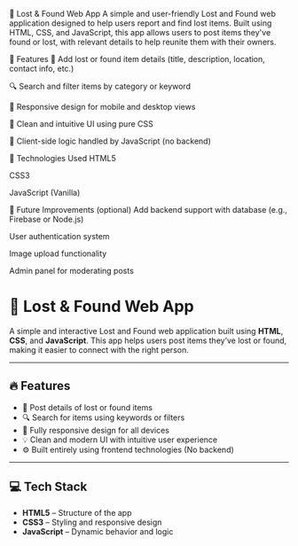 📌 Lost & Found Web App
A simple and user-friendly Lost and Found web application designed to help users report and find lost items. Built using HTML, CSS, and JavaScript, this app allows users to post items they've found or lost, with relevant details to help reunite them with their owners.

🔧 Features
📝 Add lost or found item details (title, description, location, contact info, etc.)

🔍 Search and filter items by category or keyword

📱 Responsive design for mobile and desktop views

🎨 Clean and intuitive UI using pure CSS

🧠 Client-side logic handled by JavaScript (no backend)

📁 Technologies Used
HTML5

CSS3

JavaScript (Vanilla)

🚀 Future Improvements (optional)
Add backend support with database (e.g., Firebase or Node.js)

User authentication system

Image upload functionality

Admin panel for moderating posts

# 🧳 Lost & Found Web App

A simple and interactive Lost and Found web application built using **HTML**, **CSS**, and **JavaScript**. This app helps users post items they’ve lost or found, making it easier to connect with the right person.

---

## 🔥 Features

- 📌 Post details of lost or found items
- 🔍 Search for items using keywords or filters
- 📱 Fully responsive design for all devices
- 💡 Clean and modern UI with intuitive user experience
- ⚙️ Built entirely using frontend technologies (No backend)

---

## 💻 Tech Stack

- **HTML5** – Structure of the app  
- **CSS3** – Styling and responsive design  
- **JavaScript** – Dynamic behavior and logic

